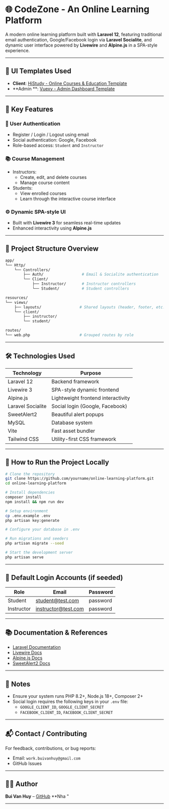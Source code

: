 # 🌐 CodeZone - An Online Learning Platform

A modern online learning platform built with **Laravel 12**, featuring traditional email authentication, Google/Facebook
login via **Laravel Socialite**, and dynamic user interface powered by **Livewire** and **Alpine.js** in a SPA-style
experience.

---

## 🎨 UI Templates Used

- **Client**: [HiStudy - Online Courses & Education Template](https://rainbowit.net/html/histudy/)
- **Admin
  **: [Vuexy - Admin Dashboard Template](https://demos.pixinvent.com/vuexy-html-admin-template/html/vertical-menu-template/)

---

## 🚀 Key Features

### 👤 User Authentication

- Register / Login / Logout using email
- Social authentication: Google, Facebook
- Role-based access: `Student` and `Instructor`

### 📚 Course Management

- Instructors:
    - Create, edit, and delete courses
    - Manage course content
- Students:
    - View enrolled courses
    - Learn through the interactive course interface

### ⚙️ Dynamic SPA-style UI

- Built with **Livewire 3** for seamless real-time updates
- Enhanced interactivity using **Alpine.js**

---

## 🧭 Project Structure Overview

```bash
app/
└── Http/
    └── Controllers/
        ├── Auth/                 # Email & Socialite authentication
        └── Client/
            ├── Instructor/       # Instructor controllers
            └── Student/          # Student controllers

resources/
└── views/
    ├── layouts/                 # Shared layouts (header, footer, etc.)
    └── client/
        ├── instructor/
        └── student/

routes/
└── web.php                      # Grouped routes by role
```

---

## 🛠️ Technologies Used

| Technology        | Purpose                            |
|-------------------|------------------------------------|
| Laravel 12        | Backend framework                  |
| Livewire 3        | SPA-style dynamic frontend         |
| Alpine.js         | Lightweight frontend interactivity |
| Laravel Socialite | Social login (Google, Facebook)    |
| SweetAlert2       | Beautiful alert popups             |
| MySQL             | Database system                    |
| Vite              | Fast asset bundler                 |
| Tailwind CSS      | Utility-first CSS framework        |

---

## 🧪 How to Run the Project Locally

```bash
# Clone the repository
git clone https://github.com/yourname/online-learning-platform.git
cd online-learning-platform

# Install dependencies
composer install
npm install && npm run dev

# Setup environment
cp .env.example .env
php artisan key:generate

# Configure your database in .env

# Run migrations and seeders
php artisan migrate --seed

# Start the development server
php artisan serve
```

---

## 🔐 Default Login Accounts (if seeded)

| Role       | Email               | Password |
|------------|---------------------|----------|
| Student    | student@test.com    | password |
| Instructor | instructor@test.com | password |

---

## 📚 Documentation & References

- [Laravel Documentation](https://laravel.com/docs)
- [Livewire Docs](https://livewire.laravel.com/)
- [Alpine.js Docs](https://alpinejs.dev/)
- [SweetAlert2 Docs](https://sweetalert2.github.io/)

---

## 📌 Notes

- Ensure your system runs PHP 8.2+, Node.js 18+, Composer 2+
- Social login requires the following keys in your `.env` file:
    - `GOOGLE_CLIENT_ID`, `GOOGLE_CLIENT_SECRET`
    - `FACEBOOK_CLIENT_ID`, `FACEBOOK_CLIENT_SECRET`

---

## 📬 Contact / Contributing

For feedback, contributions, or bug reports:

- Email: `work.buivanhuy@gmail.com`
- GitHub Issues

---

## 🧑‍💻 Author

**Bui Van Huy** – [GitHub](https://github.com/buivanhuy001)
**Nha "

---

